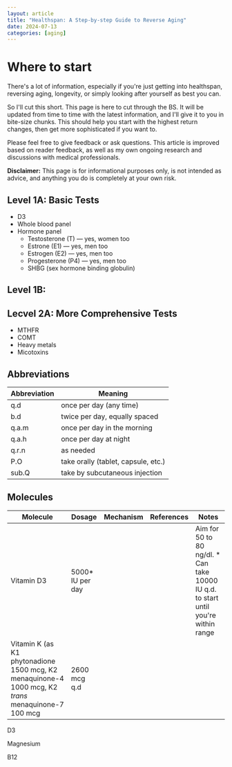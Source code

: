 ```yaml
---
layout: article
title: "Healthspan: A Step-by-step Guide to Reverse Aging"
date: 2024-07-13
categories: [aging]
---
```


# Where to start

There's a lot of information, especially if you're just getting into healthspan, reversing aging, longevity, or simply looking after yourself as best you can.

So I'll cut this short. This page is here to cut through the BS. It will be updated from time to time with the latest information, and I'll give it to you in bite-size chunks. This should help you start with the highest return changes, then get more sophisticated if you want to.

Please feel free to give feedback or ask questions. This article is improved based on reader feedback, as well as my own ongoing research and discussions with medical professionals.

**Disclaimer:** This page is for informational purposes only, is not intended as advice, and anything you do is completely at your own  risk.

## Level 1A: Basic Tests

- D3
- Whole blood panel
- Hormone panel
  - Testosterone (T) — yes, women too
  - Estrone (E1) — yes, men too
  - Estrogen (E2) — yes, men too
  - Progesterone (P4) — yes, men too
  - SHBG (sex hormone binding globulin)

## Level 1B:

## Lecvel 2A: More Comprehensive Tests

- MTHFR
- COMT
- Heavy metals
- Micotoxins

## Abbreviations

| Abbreviation | Meaning |
| ------------ | ------- |
| q.d | once per day (any time) |
| b.d | twice per day, equally spaced |
| q.a.m | once per day in the morning |
| q.a.h | once per day at night |
| q.r.n | as needed |
| P.O | take orally (tablet, capsule, etc.) |
| sub.Q | take by subcutaneous injection |

## Molecules

| Molecule | Dosage | Mechanism | References | Notes |
| -------- | ------ | --------- | ---------- | ----- |
| Vitamin D3 | 5000* IU per day | | | Aim for 50 to 80 ng/dl. * Can take 10000 IU q.d. to start until you're within range |
| Vitamin K (as K1 phytonadione 1500 mcg, K2 menaquinone-4 1000 mcg, K2 _trans_ menaquinone-7 100 mcg | 2600 mcg q.d | | | |

D3

Magnesium

B12
